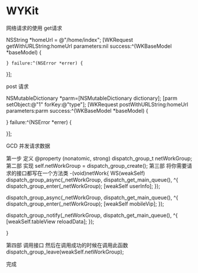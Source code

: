 # WYKit
 网络请求的使用
 get请求 

 NSString *homeUrl = @"/home/index";
 [WKRequest getWithURLString:homeUrl parameters:nil success:^(WKBaseModel *baseModel) {

    } failure:^(NSError *errer) {

 }];

post 请求

NSMutableDictionary *parm=[NSMutableDictionary dictionary];
[parm setObject:@"1" forKey:@"type"];
[WKRequest postWithURLString:homeUrl parameters:parm success:^(WKBaseModel *baseModel) {

} failure:^(NSError *errer) {

}];

GCD 并发请求数据

第一步 定义
@property (nonatomic, strong) dispatch_group_t netWorkGroup;
第二部 实现
self.netWorkGroup = dispatch_group_create();
第三部 将你需要请求的接口都写在一个方法类
-(void)netWork{
WS(weakSelf)
dispatch_group_async(_netWorkGroup, dispatch_get_main_queue(), ^{
dispatch_group_enter(_netWorkGroup);
[weakSelf userInfo];
});

dispatch_group_async(_netWorkGroup, dispatch_get_main_queue(), ^{
dispatch_group_enter(_netWorkGroup);
[weakSelf mobileVip];
});

dispatch_group_notify(_netWorkGroup, dispatch_get_main_queue(), ^{
[weakSelf.tableView reloadData];
});

}

第四部 调用接口 然后在调用成功的时候在调用此函数
dispatch_group_leave(weakSelf.netWorkGroup);

完成

